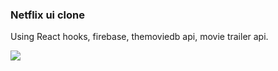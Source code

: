 ### Netflix ui clone

Using React hooks, firebase, themoviedb api, movie trailer api.


![](netflix-demo.gif)

